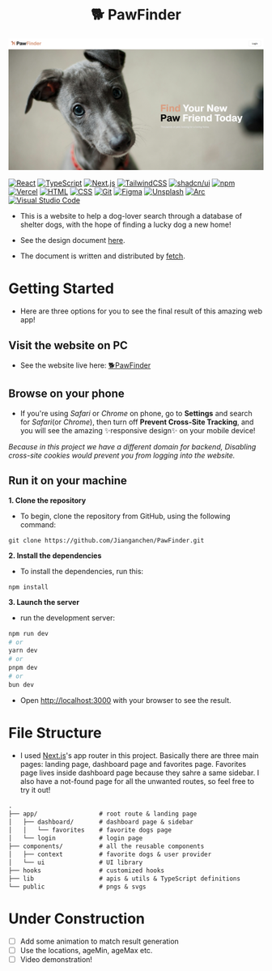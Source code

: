 <h1 align="center">🐕 PawFinder</h1>

![README image](/public/readme1.png)

[![React](https://img.shields.io/badge/React-%2320232a.svg?logo=react&logoColor=%2361DAFB)](#)
[![TypeScript](https://img.shields.io/badge/TypeScript-3178C6?logo=typescript&logoColor=fff)](#)
[![Next.js](https://img.shields.io/badge/Next.js-black?logo=next.js&logoColor=white)](#)
[![TailwindCSS](https://img.shields.io/badge/Tailwind%20CSS-%2338B2AC.svg?logo=tailwind-css&logoColor=white)](#)
[![shadcn/ui](https://img.shields.io/badge/shadcn%2Fui-000?logo=shadcnui&logoColor=fff)](#)
[![npm](https://img.shields.io/badge/npm-CB3837?logo=npm&logoColor=fff)](#)
[![Vercel](https://img.shields.io/badge/Vercel-%23000000.svg?logo=vercel&logoColor=white)](#)
[![HTML](https://img.shields.io/badge/HTML-%23E34F26.svg?logo=html5&logoColor=white)](#)
[![CSS](https://img.shields.io/badge/CSS-1572B6?logo=css3&logoColor=fff)](#)
[![Git](https://img.shields.io/badge/Git-F05032?logo=git&logoColor=fff)](#)
[![Figma](https://img.shields.io/badge/Figma-F24E1E?logo=figma&logoColor=white)](#)
[![Unsplash](https://img.shields.io/badge/Unsplash-000000?logo=Unsplash&logoColor=white)](#)
[![Arc](https://img.shields.io/badge/Arc-FCBFBD?logo=arc&logoColor=000)](#)
[![Visual Studio Code](https://custom-icon-badges.demolab.com/badge/Visual%20Studio%20Code-0078d7.svg?logo=vsc&logoColor=white)](#)

* This is a website to help a dog-lover search through a database of shelter dogs, with the hope of finding a lucky dog a new home!

* See the design document [here](https://frontend-take-home.fetch.com/).

* The document is written and distributed by [fetch](https://fetch.com/).

# Getting Started

* Here are three options for you to see the final result of this amazing web app!

## Visit the website on PC

* See the website live here: [🐕PawFinder](https://paw-finder-sigma.vercel.app/)

## Browse on your phone

* If you're using _Safari_ or _Chrome_ on phone, go to **Settings** and search for _Safari_(or _Chrome_), then turn off **Prevent Cross-Site Tracking**, and you will see the amazing ✨responsive design✨ on your mobile device!

_Because in this project we have a different domain for backend, Disabling cross-site cookies would prevent you from logging into the website._

## Run it on your machine

**1. Clone the repository**

* To begin, clone the repository from GitHub, using the following command:

```
git clone https://github.com/Jianganchen/PawFinder.git
```

**2. Install the dependencies**

* To install the dependencies, run this:

```
npm install
```

**3. Launch the server**

* run the development server:

```bash
npm run dev
# or
yarn dev
# or
pnpm dev
# or
bun dev
```

* Open [http://localhost:3000](http://localhost:3000) with your browser to see the result.

# File Structure

* I used [Next.js](https://nextjs.org/)'s app router in this project. Basically there are three main pages: landing page, dashboard page and favorites page. Favorites page lives inside dashboard page because they sahre a same sidebar. I also have a not-found page for all the unwanted routes, so feel free to try it out!

```
.
├── app/                 # root route & landing page
│   ├── dashboard/       # dashboard page & sidebar
│   │   └── favorites    # favorite dogs page
│   └── login            # login page
├── components/          # all the reusable components
│   ├── context          # favorite dogs & user provider
│   └── ui               # UI library
├── hooks                # customized hooks
├── lib                  # apis & utils & TypeScript definitions
└── public               # pngs & svgs

```

# Under Construction

- [ ] Add some animation to match result generation
- [ ] Use the locations, ageMin, ageMax etc.
- [ ] Video demonstration!
